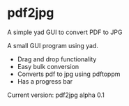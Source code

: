 # pdf2jpg
A simple yad GUI to convert PDF to JPG 

A small GUI program using yad.
- Drag and drop functionality
- Easy bulk conversion
- Converts pdf to jpg using pdftoppm
- Has a progress bar

Current version: pdf2jpg alpha 0.1
